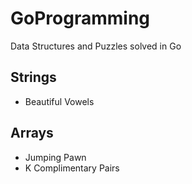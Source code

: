 # GoProgramming
Data Structures and Puzzles solved in Go 

## Strings 
* Beautiful Vowels 

## Arrays 
* Jumping Pawn 
* K Complimentary Pairs 

